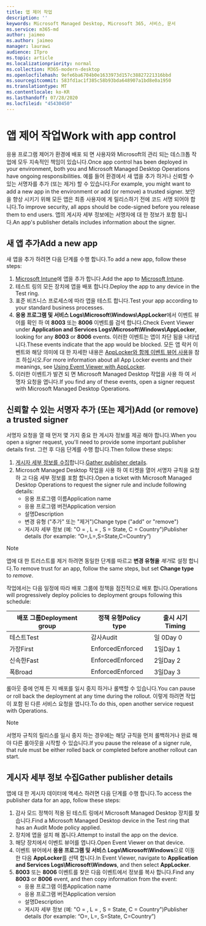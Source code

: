 ```yaml
---
title: 앱 제어 작업
description: ''
keywords: Microsoft Managed Desktop, Microsoft 365, 서비스, 문서
ms.service: m365-md
author: jaimeo
ms.author: jaimeo
manager: laurawi
audience: ITpro
ms.topic: article
ms.localizationpriority: normal
ms.collection: M365-modern-desktop
ms.openlocfilehash: 9efe6ba6704b0e1633973d157c38827221316bbd
ms.sourcegitcommit: 583fd1ac1f385c58b93bda648907a1bd8e0a1950
ms.translationtype: MT
ms.contentlocale: ko-KR
ms.lasthandoff: 07/28/2020
ms.locfileid: "45430450"
---
```

# <a name="work-with-app-control"></a><span data-ttu-id="efe1e-103">앱 제어 작업</span><span class="sxs-lookup"><span data-stu-id="efe1e-103">Work with app control</span></span>

<span data-ttu-id="efe1e-104">응용 프로그램 제어가 환경에 배포 되 면 사용자와 Microsoft의 관리 되는 데스크톱 작업에 모두 지속적인 책임이 있습니다.</span><span class="sxs-lookup"><span data-stu-id="efe1e-104">Once app control has been deployed in your environment, both you and Microsoft Managed Desktop Operations have ongoing responsibilities.</span></span> <span data-ttu-id="efe1e-105">예를 들어 환경에서 새 앱을 추가 하거나 신뢰할 수 있는 서명자를 추가 (또는 제거) 할 수 있습니다.</span><span class="sxs-lookup"><span data-stu-id="efe1e-105">For example, you might want to add a new app in the environment or add (or remove) a trusted signer.</span></span> <span data-ttu-id="efe1e-106">보안을 향상 시키기 위해 모든 앱은 최종 사용자에 게 릴리스하기 전에 코드 서명 되어야 합니다.</span><span class="sxs-lookup"><span data-stu-id="efe1e-106">To improve security, all apps should be code-signed before you release them to end users.</span></span> <span data-ttu-id="efe1e-107">앱의 게시자 세부 정보에는 서명자에 대 한 정보가 포함 됩니다.</span><span class="sxs-lookup"><span data-stu-id="efe1e-107">An app's publisher details includes information about the signer.</span></span>


## <a name="add-a-new-app"></a><span data-ttu-id="efe1e-108">새 앱 추가</span><span class="sxs-lookup"><span data-stu-id="efe1e-108">Add a new app</span></span>

<span data-ttu-id="efe1e-109">새 앱을 추가 하려면 다음 단계를 수행 합니다.</span><span class="sxs-lookup"><span data-stu-id="efe1e-109">To add a new app, follow these steps:</span></span>

1. <span data-ttu-id="efe1e-110">[Microsoft Intune](https://docs.microsoft.com/mem/intune/apps/apps-win32-app-management)에 앱을 추가 합니다.</span><span class="sxs-lookup"><span data-stu-id="efe1e-110">Add the app to [Microsoft Intune](https://docs.microsoft.com/mem/intune/apps/apps-win32-app-management).</span></span>
2. <span data-ttu-id="efe1e-111">테스트 링의 모든 장치에 앱을 배포 합니다.</span><span class="sxs-lookup"><span data-stu-id="efe1e-111">Deploy the app to any device in the Test ring.</span></span> 
3. <span data-ttu-id="efe1e-112">표준 비즈니스 프로세스에 따라 앱을 테스트 합니다.</span><span class="sxs-lookup"><span data-stu-id="efe1e-112">Test your app according to your standard business processes.</span></span> 
4. <span data-ttu-id="efe1e-113">**응용 프로그램 및 서비스 Logs\Microsoft\Windows\AppLocker**에서 이벤트 뷰어를 확인 하 여 **8003** 또는 **8006** 이벤트를 검색 합니다.</span><span class="sxs-lookup"><span data-stu-id="efe1e-113">Check Event Viewer under **Application and Services Logs\Microsoft\Windows\AppLocker**, looking for any **8003** or **8006** events.</span></span> <span data-ttu-id="efe1e-114">이러한 이벤트는 앱이 차단 됨을 나타냅니다.</span><span class="sxs-lookup"><span data-stu-id="efe1e-114">These events indicate that the app would be blocked.</span></span> <span data-ttu-id="efe1e-115">모든 앱 락커 이벤트와 해당 의미에 대 한 자세한 내용은 [AppLocker와 함께 이벤트 뷰어 사용](https://docs.microsoft.com/windows/security/threat-protection/windows-defender-application-control/applocker/using-event-viewer-with-applocker)을 참조 하십시오.</span><span class="sxs-lookup"><span data-stu-id="efe1e-115">For more information about all App Locker events and their meanings, see [Using Event Viewer with AppLocker](https://docs.microsoft.com/windows/security/threat-protection/windows-defender-application-control/applocker/using-event-viewer-with-applocker).</span></span>
5. <span data-ttu-id="efe1e-116">이러한 이벤트가 발견 되 면 Microsoft Managed Desktop 작업을 사용 하 여 서명자 요청을 엽니다.</span><span class="sxs-lookup"><span data-stu-id="efe1e-116">If you find any of these events, open a signer request with Microsoft Managed Desktop Operations.</span></span>

## <a name="add-or-remove-a-trusted-signer"></a><span data-ttu-id="efe1e-117">신뢰할 수 있는 서명자 추가 (또는 제거)</span><span class="sxs-lookup"><span data-stu-id="efe1e-117">Add (or remove) a trusted signer</span></span>

<span data-ttu-id="efe1e-118">서명자 요청을 열 때 먼저 몇 가지 중요 한 게시자 정보를 제공 해야 합니다.</span><span class="sxs-lookup"><span data-stu-id="efe1e-118">When you open a signer request, you'll need to provide some important publisher details first.</span></span> <span data-ttu-id="efe1e-119">그런 후 다음 단계를 수행 합니다.</span><span class="sxs-lookup"><span data-stu-id="efe1e-119">Then follow these steps:</span></span>

1. <span data-ttu-id="efe1e-120">[게시자 세부 정보를 수집](#gather-publisher-details)합니다.</span><span class="sxs-lookup"><span data-stu-id="efe1e-120">[Gather publisher details](#gather-publisher-details).</span></span>
2. <span data-ttu-id="efe1e-121">Microsoft Managed Desktop 작업을 사용 하 여 티켓을 열어 서명자 규칙을 요청 하 고 다음 세부 정보를 포함 합니다.</span><span class="sxs-lookup"><span data-stu-id="efe1e-121">Open a ticket with Microsoft Managed Desktop Operations to request the signer rule and include following details:</span></span>  
    - <span data-ttu-id="efe1e-122">응용 프로그램 이름</span><span class="sxs-lookup"><span data-stu-id="efe1e-122">Application name</span></span> 
    - <span data-ttu-id="efe1e-123">응용 프로그램 버전</span><span class="sxs-lookup"><span data-stu-id="efe1e-123">Application version</span></span> 
    - <span data-ttu-id="efe1e-124">설명</span><span class="sxs-lookup"><span data-stu-id="efe1e-124">Description</span></span> 
    - <span data-ttu-id="efe1e-125">변경 유형 ("추가" 또는 "제거")</span><span class="sxs-lookup"><span data-stu-id="efe1e-125">Change type ("add" or "remove")</span></span>  
    - <span data-ttu-id="efe1e-126">게시자 세부 정보 (예: "O = <publisher name> , L = <location> , S = State, C = Country")</span><span class="sxs-lookup"><span data-stu-id="efe1e-126">Publisher details (for example: “O=<publisher name>,L=<location>,S=State,C=Country”)</span></span> 

> [!NOTE]
> <span data-ttu-id="efe1e-127">앱에 대 한 트러스트를 제거 하려면 동일한 단계를 따르고 **변경 유형을** *제거*로 설정 합니다.</span><span class="sxs-lookup"><span data-stu-id="efe1e-127">To remove trust for an app, follow the same steps, but set **Change type** to *remove*.</span></span>

<span data-ttu-id="efe1e-128">작업에서는 다음 일정에 따라 배포 그룹에 정책을 점진적으로 배포 합니다.</span><span class="sxs-lookup"><span data-stu-id="efe1e-128">Operations will progressively deploy policies to deployment groups following this schedule:</span></span>


|<span data-ttu-id="efe1e-129">배포 그룹</span><span class="sxs-lookup"><span data-stu-id="efe1e-129">Deployment group</span></span>  |<span data-ttu-id="efe1e-130">정책 유형</span><span class="sxs-lookup"><span data-stu-id="efe1e-130">Policy type</span></span>  |<span data-ttu-id="efe1e-131">출시 시기</span><span class="sxs-lookup"><span data-stu-id="efe1e-131">Timing</span></span>  |
|---------|---------|---------|
|<span data-ttu-id="efe1e-132">테스트</span><span class="sxs-lookup"><span data-stu-id="efe1e-132">Test</span></span>     |  <span data-ttu-id="efe1e-133">감사</span><span class="sxs-lookup"><span data-stu-id="efe1e-133">Audit</span></span>       |  <span data-ttu-id="efe1e-134">일 0</span><span class="sxs-lookup"><span data-stu-id="efe1e-134">Day 0</span></span>       |
|<span data-ttu-id="efe1e-135">가장</span><span class="sxs-lookup"><span data-stu-id="efe1e-135">First</span></span>     | <span data-ttu-id="efe1e-136">Enforced</span><span class="sxs-lookup"><span data-stu-id="efe1e-136">Enforced</span></span>        | <span data-ttu-id="efe1e-137">1일</span><span class="sxs-lookup"><span data-stu-id="efe1e-137">Day 1</span></span>        |
|<span data-ttu-id="efe1e-138">신속한</span><span class="sxs-lookup"><span data-stu-id="efe1e-138">Fast</span></span>     | <span data-ttu-id="efe1e-139">Enforced</span><span class="sxs-lookup"><span data-stu-id="efe1e-139">Enforced</span></span>        |  <span data-ttu-id="efe1e-140">2일</span><span class="sxs-lookup"><span data-stu-id="efe1e-140">Day 2</span></span>       |
|<span data-ttu-id="efe1e-141">폭</span><span class="sxs-lookup"><span data-stu-id="efe1e-141">Broad</span></span>     | <span data-ttu-id="efe1e-142">Enforced</span><span class="sxs-lookup"><span data-stu-id="efe1e-142">Enforced</span></span>        |  <span data-ttu-id="efe1e-143">3일</span><span class="sxs-lookup"><span data-stu-id="efe1e-143">Day 3</span></span>       |


<span data-ttu-id="efe1e-144">롤아웃 중에 언제 든 지 배포를 일시 중지 하거나 롤백할 수 있습니다.</span><span class="sxs-lookup"><span data-stu-id="efe1e-144">You can pause or roll back the deployment at any time during the rollout.</span></span> <span data-ttu-id="efe1e-145">이렇게 하려면 작업이 포함 된 다른 서비스 요청을 엽니다.</span><span class="sxs-lookup"><span data-stu-id="efe1e-145">To do this, open another service request with Operations.</span></span>

> [!NOTE]
> <span data-ttu-id="efe1e-146">서명자 규칙의 릴리스를 일시 중지 하는 경우에는 해당 규칙을 먼저 롤백하거나 완료 해야 다른 롤아웃을 시작할 수 있습니다.</span><span class="sxs-lookup"><span data-stu-id="efe1e-146">If you pause the release of a signer rule, that rule must be either rolled back or completed before another rollout can start.</span></span>

## <a name="gather-publisher-details"></a><span data-ttu-id="efe1e-147">게시자 세부 정보 수집</span><span class="sxs-lookup"><span data-stu-id="efe1e-147">Gather publisher details</span></span>

<span data-ttu-id="efe1e-148">앱에 대 한 게시자 데이터에 액세스 하려면 다음 단계를 수행 합니다.</span><span class="sxs-lookup"><span data-stu-id="efe1e-148">To access the publisher data for an app, follow these steps:</span></span>

1. <span data-ttu-id="efe1e-149">감사 모드 정책이 적용 된 테스트 링에서 Microsoft Managed Desktop 장치를 찾습니다.</span><span class="sxs-lookup"><span data-stu-id="efe1e-149">Find a Microsoft Managed Desktop device in the Test ring that has an Audit Mode policy applied.</span></span> 
2. <span data-ttu-id="efe1e-150">장치에 앱을 설치 해 봅니다.</span><span class="sxs-lookup"><span data-stu-id="efe1e-150">Attempt to install the app on the device.</span></span>
3. <span data-ttu-id="efe1e-151">해당 장치에서 이벤트 뷰어를 엽니다.</span><span class="sxs-lookup"><span data-stu-id="efe1e-151">Open Event Viewer on that device.</span></span> 
4. <span data-ttu-id="efe1e-152">이벤트 뷰어에서 **응용 프로그램 및 서비스 Logs\Microsoft\Windows**으로 이동한 다음 **AppLocker**를 선택 합니다.</span><span class="sxs-lookup"><span data-stu-id="efe1e-152">In Event Viewer, navigate to **Application and Services Logs\Microsoft\Windows**, and then select **AppLocker**.</span></span> 
5. <span data-ttu-id="efe1e-153">**8003** 또는 **8006** 이벤트를 찾은 다음 이벤트에서 정보를 복사 합니다.</span><span class="sxs-lookup"><span data-stu-id="efe1e-153">Find any **8003** or **8006** event, and then copy information from the event:</span></span> 
    - <span data-ttu-id="efe1e-154">응용 프로그램 이름</span><span class="sxs-lookup"><span data-stu-id="efe1e-154">Application name</span></span> 
    - <span data-ttu-id="efe1e-155">응용 프로그램 버전</span><span class="sxs-lookup"><span data-stu-id="efe1e-155">Application version</span></span> 
    - <span data-ttu-id="efe1e-156">설명</span><span class="sxs-lookup"><span data-stu-id="efe1e-156">Description</span></span> 
    - <span data-ttu-id="efe1e-157">게시자 세부 정보 (예: "O = <publisher name> , L = <location> , S = State, C = Country")</span><span class="sxs-lookup"><span data-stu-id="efe1e-157">Publisher details (for example: “O=<publisher name>, L=<location>, S=State, C=Country”)</span></span> 

